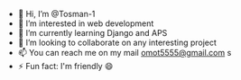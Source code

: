 - 👋 Hi, I’m @Tosman-1 
- 👀 I’m interested in web development 
- 🌱 I’m currently learning Django and APS
- 💞️ I’m looking to collaborate on any interesting project
- 📫 You can reach me on my mail omot5555@gmail.com s
- ⚡ Fun fact: I'm friendly 😄

<!---
Tosman-1/Tosman-1 is a ✨ special ✨ repository because its `README.md` (this file) appears on your GitHub profile.
You can click the Preview link to take a look at your changes.
--->
